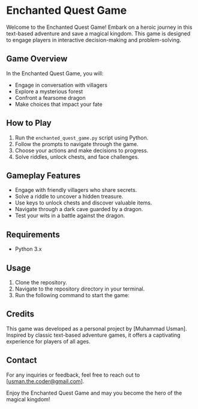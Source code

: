 # Enchanted Quest Game

Welcome to the Enchanted Quest Game! Embark on a heroic journey in this text-based adventure and save a magical kingdom. This game is designed to engage players in interactive decision-making and problem-solving.

## Game Overview

In the Enchanted Quest Game, you will:

- Engage in conversation with villagers
- Explore a mysterious forest
- Confront a fearsome dragon
- Make choices that impact your fate

## How to Play

1. Run the `enchanted_quest_game.py` script using Python.
2. Follow the prompts to navigate through the game.
3. Choose your actions and make decisions to progress.
4. Solve riddles, unlock chests, and face challenges.

## Gameplay Features

- Engage with friendly villagers who share secrets.
- Solve a riddle to uncover a hidden treasure.
- Use keys to unlock chests and discover valuable items.
- Navigate through a dark cave guarded by a dragon.
- Test your wits in a battle against the dragon.

## Requirements

- Python 3.x

## Usage

1. Clone the repository.
2. Navigate to the repository directory in your terminal.
3. Run the following command to start the game:

## Credits

This game was developed as a personal project by [Muhammad Usman]. Inspired by classic text-based adventure games, it offers a captivating experience for players of all ages.

## Contact

For any inquiries or feedback, feel free to reach out to [usman.the.coder@gmail.com].

Enjoy the Enchanted Quest Game and may you become the hero of the magical kingdom!


